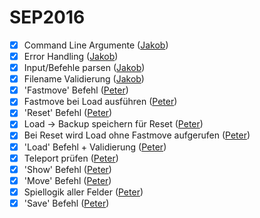 # SEP2016

- [x] Command Line Argumente ([Jakob](https://github.com/jguertl))
- [x] Error Handling ([Jakob](https://github.com/jguertl))
- [x] Input/Befehle parsen ([Jakob](https://github.com/jguertl))
- [x] Filename Validierung ([Jakob](https://github.com/jguertl))
- [x] 'Fastmove' Befehl ([Peter](https://github.com/petbuer))
- [x] Fastmove bei Load ausführen ([Peter](https://github.com/petbuer))
- [x] 'Reset' Befehl ([Peter](https://github.com/petbuer))
- [x] Load -> Backup speichern für Reset ([Peter](https://github.com/petbuer))
- [x] Bei Reset wird Load ohne Fastmove aufgerufen ([Peter](https://github.com/petbuer))
- [x] 'Load' Befehl + Validierung ([Peter](https://github.com/petbuer))
- [x] Teleport prüfen ([Peter](https://github.com/petbuer))
- [x] 'Show' Befehl ([Peter](https://github.com/petbuer))
- [x] 'Move' Befehl ([Peter](https://github.com/petbuer))
- [x] Spiellogik aller Felder ([Peter](https://github.com/petbuer))
- [x] 'Save' Befehl ([Peter](https://github.com/petbuer))
